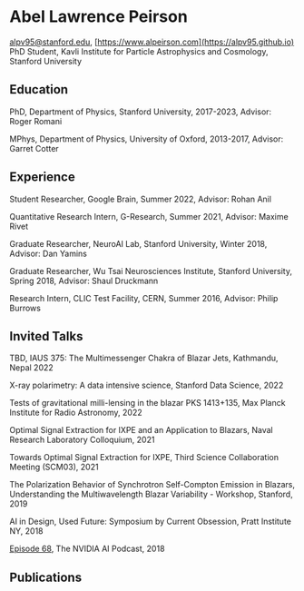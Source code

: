 # Abel Lawrence Peirson
[alpv95@stanford.edu](mailto:alpv95@stanford.edu), [https://www.alpeirson.com](https://alpv95.github.io)  
PhD Student, Kavli Institute for Particle Astrophysics and Cosmology, Stanford University

## Education
<div class="list">

PhD, Department of Physics, Stanford University, 2017-2023, Advisor: Roger Romani

MPhys, Department of Physics, University of Oxford, 2013-2017, Advisor: Garret Cotter

</div>

## Experience
<div class="list">

Student Researcher, Google Brain, Summer 2022, Advisor: Rohan Anil

Quantitative Research Intern, G-Research, Summer 2021, Advisor: Maxime Rivet

Graduate Researcher, NeuroAI Lab, Stanford University, Winter 2018, Advisor: Dan Yamins

Graduate Researcher, Wu Tsai Neurosciences Institute, Stanford University, Spring 2018, Advisor: Shaul Druckmann

Research Intern, CLIC Test Facility, CERN, Summer 2016, Advisor: Philip Burrows

</div>

## Invited Talks
<div class="list">

TBD, IAUS 375: The Multimessenger Chakra of Blazar Jets, Kathmandu, Nepal 2022  

X-ray polarimetry: A data intensive science, Stanford Data Science, 2022

Tests of gravitational milli-lensing in the blazar PKS 1413+135, Max Planck Institute for Radio Astronomy, 2022

Optimal Signal Extraction for IXPE and an Application to Blazars, Naval Research Laboratory Colloquium, 2021

Towards Optimal Signal Extraction for IXPE, Third Science Collaboration Meeting (SCM03), 2021

The Polarization Behavior of Synchrotron Self-Compton Emission in Blazars, Understanding the Multiwavelength Blazar Variability - Workshop, Stanford, 2019

AI in Design, Used Future: Symposium by Current Obsession, Pratt Institute NY, 2018

[Episode 68](https://blogs.nvidia.com/ai-podcast/), The NVIDIA AI Podcast, 2018

</div>

## Publications
<div class="list">
</div>